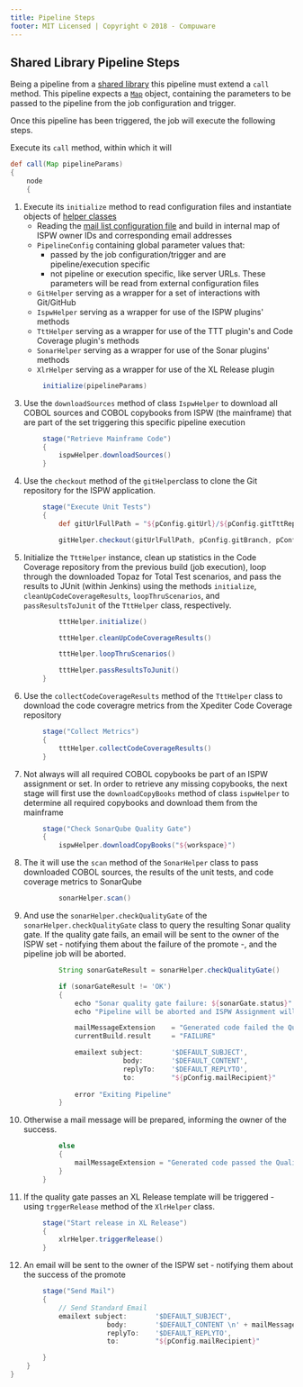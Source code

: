 ```yaml
---
title: Pipeline Steps
footer: MIT Licensed | Copyright © 2018 - Compuware
---
```

## Shared Library Pipeline Steps

Being a pipeline from a [shared library](https://jenkins.io/doc/book/pipeline/shared-libraries/) this pipeline must extend a `call` method. This pipeline expects a [`Map`](http://groovy-lang.org/syntax.html#_maps) object, containing the parameters to be passed to the pipeline from the job configuration and trigger.

Once this pipeline has been triggered, the job will execute the following steps.

Execute its `call` method, within which it will

```groovy
def call(Map pipelineParams)
{
    node
    {
```

1. Execute its `initialize` method to read configuration files and instantiate objects of [helper classes](./helper_classes/PipelineConfig.md)
    - Reading the [mail list configuration file](../tool_configuration/Jenkins_config.md#the-email-list) and build in internal map of ISPW owner IDs and corresponding email addresses
    - `PipelineConfig` containing global parameter values that:
        - passed by the job configuration/trigger and are pipeline/execution specific
        - not pipeline or execution specific, like server URLs. These parameters will be read from external configuration files
    - `GitHelper` serving as a wrapper for a set of interactions with Git/GitHub
    - `IspwHelper` serving as a wrapper for use of the ISPW plugins' methods
    - `TttHelper` serving as a wrapper for use of the TTT plugin's and Code Coverage plugin's methods
    - `SonarHelper` serving as a wrapper for use of the Sonar plugins' methods
    - `XlrHelper` serving as a wrapper for use of the XL Release plugin

```groovy
        initialize(pipelineParams)
```

3. Use the `downloadSources` method of class `IspwHelper` to download all COBOL sources and COBOL copybooks from ISPW (the mainframe) that are part of the set triggering this specific pipeline execution

```groovy
        stage("Retrieve Mainframe Code")
        {
            ispwHelper.downloadSources()
        }
```

4. Use the `checkout` method of the `gitHelper`class to clone the Git repository for the ISPW application.  

```groovy
        stage("Execute Unit Tests")
        {
            def gitUrlFullPath = "${pConfig.gitUrl}/${pConfig.gitTttRepo}"

            gitHelper.checkout(gitUrlFullPath, pConfig.gitBranch, pConfig.gitCredentials, pConfig.tttFolder)
```

5. Initialize the `TttHelper` instance, clean up statistics in the Code Coverage repository from the previous build (job execution), loop through the downloaded Topaz for Total Test scenarios, and pass the results to JUnit (within Jenkins) using the methods `initialize`, `cleanUpCodeCoverageResults`, `loopThruScenarios`, and `passResultsToJunit` of the `TttHelper` class, respectively.

```groovy
            tttHelper.initialize()

            tttHelper.cleanUpCodeCoverageResults()

            tttHelper.loopThruScenarios()

            tttHelper.passResultsToJunit()
        }
```

6. Use the `collectCodeCoverageResults` method of the `TttHelper` class to download the code coveragre metrics from the Xpediter Code Coverage repository

```groovy
        stage("Collect Metrics")
        {
            tttHelper.collectCodeCoverageResults()
        }
```

7. Not always will all required COBOL copybooks be part of an ISPW assignment or set. In order to retrieve any missing copybooks, the next stage will first use the `downloadCopyBooks` method of class `ispwHelper` to determine all required copybooks and download them from the mainframe

```groovy
        stage("Check SonarQube Quality Gate")
        {
            ispwHelper.downloadCopyBooks("${workspace}")
```

8. The it will use the `scan` method of the `SonarHelper` class to pass downloaded COBOL sources, the results of the unit tests, and code coverage metrics to SonarQube

```groovy
            sonarHelper.scan()
```

9. And use the `sonarHelper.checkQualityGate` of the `sonarHelper.checkQualityGate` class to query the resulting Sonar quality gate. If the quality gate fails, an email will be sent to the owner of the ISPW set - notifying them about the failure of the promote -, and the pipeline job will be aborted.

```groovy
            String sonarGateResult = sonarHelper.checkQualityGate()

            if (sonarGateResult != 'OK')
            {
                echo "Sonar quality gate failure: ${sonarGate.status}"
                echo "Pipeline will be aborted and ISPW Assignment will be regressed"

                mailMessageExtension    = "Generated code failed the Quality gate. Review Logs and apply corrections as indicated."
                currentBuild.result     = "FAILURE"

                emailext subject:       '$DEFAULT_SUBJECT',
                            body:       '$DEFAULT_CONTENT',
                            replyTo:    '$DEFAULT_REPLYTO',
                            to:         "${pConfig.mailRecipient}"
                
                error "Exiting Pipeline" 
            }
```

10. Otherwise a mail message will be prepared, informing the owner of the success.

```groovy
            else
            {
                mailMessageExtension = "Generated code passed the Quality gate. XL Release will be started."
            }
        }
```

11. If the quality gate passes an XL Release template will be triggered - using `trggerRelease` method of the `XlrHelper` class. 

```groovy
        stage("Start release in XL Release")
        {
            xlrHelper.triggerRelease()            
        }
```

12. An email will be sent to the owner of the ISPW set - notifying them about the success of the promote
```groovy
        stage("Send Mail")
        {
            // Send Standard Email
            emailext subject:       '$DEFAULT_SUBJECT',
                        body:       '$DEFAULT_CONTENT \n' + mailMessageExtension,
                        replyTo:    '$DEFAULT_REPLYTO',
                        to:         "${pConfig.mailRecipient}"

        } 
    }
}
```